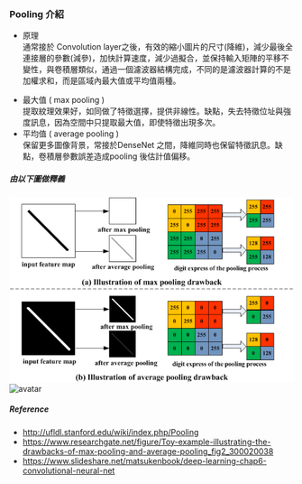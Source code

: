### Pooling 介紹
- 原理<BR>
通常接於 Convolution layer之後，有效的縮小圖片的尺寸(降維)，減少最後全連接層的參數(減參)，加快計算速度，減少過擬合，並保持輸入矩陣的平移不變性，與卷積層類似，通過一個濾波器結構完成，不同的是濾波器計算的不是加權求和，而是區域內最大值或平均值兩種。

* 最大值 ( max pooling )<BR>
提取紋理效果好，如同做了特徵選擇，提供非線性。缺點，失去特徵位址與強度訊息，因為空間中只提取最大值，即使特徵出現多次。
* 平均值 ( average pooling )<BR>
保留更多圖像背景，常接於DenseNet 之間，降維同時也保留特徵訊息。缺點，卷積層參數誤差造成pooling 後估計值偏移。

##### 由以下圖做釋義
![avatar](./img/pooling2.png)
![avatar](http://ufldl.stanford.edu/wiki/images/0/08/Pooling_schematic.gif)

##### Reference
- http://ufldl.stanford.edu/wiki/index.php/Pooling
- https://www.researchgate.net/figure/Toy-example-illustrating-the-drawbacks-of-max-pooling-and-average-pooling_fig2_300020038
- https://www.slideshare.net/matsukenbook/deep-learning-chap6-convolutional-neural-net
